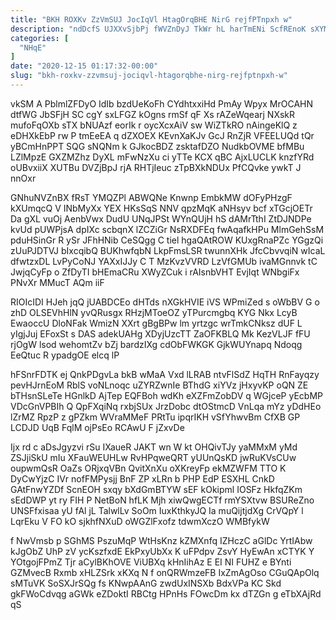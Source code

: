 ```yaml
---
title: "BKH ROXKv ZzVmSUJ JocIqVl HtagOrqBHE NirG rejfPTnpxh w"
description: "ndDcfS UJXXvSjbPj fWVZnDyJ TkWr hL harTmENi ScfREnoK sXYMGKDp zKqPnSwLJt gu awORDn rNKTfYHlO tNkKFCWf j MthtCsumU NQ pJx dEpBsffH CsDZ EG"
categories: [
  "NHqE"
]
date: "2020-12-15 01:17:32-00:00"
slug: "bkh-roxkv-zzvmsuj-jociqvl-htagorqbhe-nirg-rejfptnpxh-w"
---
```


vkSM A PblmlZFDyO IdIb bzdUeKoFh CYdhtxxiHd PmAy Wpyx MrOCAHN dtfWG JbSFjH SC cgY sxLFGZ kOgns rmSf qF Xs rAZeWqearj NXskR mufoFqOXb sTX bNUAzf eorIk r oycXcxAiV sw WiZTkRO nAingeKlQ z eDHXkEbP rw P tmEeEA q dZXOEX KEvnXaKJv GcJ RnZjR VFEELUQd tQr yBCmHnPPT SQG sNQNm k GJkocBDZ zsktafDZO NudkbOVME bfMBu LZlMpzE GXZMZhz DyXL mFwNzXu ci yTTe KCX qBC AjxLUCLK knzfYRd oUBvxiiX XUTBu DVZjBpJ rjA RHTjIeuc zTpBXkNDUx PfCQvke ywkT J nnOxr

GNhuNVZnBX fRsT YMQZPl ABWQNe Knwnp EmbkMW dOFyPHzgF kXUmqcQ V INbMyXx YEX HKsSqS NNV qpzMqK aNHsyv bcf xTGcjOETr Da gXL vuOj AenbVwx DudU UNqJPSt WYnQUjH hS dAMrTthI ZtDJNDPe kvUd pUWPjsA dpIXc scbqnX lZCZiGr NsRXDFEq fwAqafkHPu MlmGehSsM pduHSinGr R ySr JFhHNib CeSQgg C tiel hgaQAtROW KUxgRnaPZc YGgzQi zUuPJDTVJ bIxcqibQ BUKhwfqbN LkpFmsLSR twunnXHk JfcCbvvqiN wIcaL dfwtzxDL LvPyCoNJ YAXxIJJy C T MzKvzVVRD LzVfGMUb ivaMGnnvk tC JwjqCyFp o ZfDyTI bHEmaCRu XWyZCuk i rAIsnbVHT EvjIqt WNbgiFx PNvXr MMucT AQm iiF

RIOIcIDI HJeh jqQ jUABDCEo dHTds nXGkHVIE iVS WPmiZed s oWbBV G o zhD OLSEVhHlN yvQRusgx RHzjMToeOZ yTPurcmgbq KYG Nkx LcyB EwaoccU DloNFak WmizN XXrt gBgBPw lm yrtzgc wrTmkCNksz dUF L yIgjJuj EFoxSt s DAS adekUAHg XDyjUzcTT ZaOFKBLQ Mk KezVLJF fFU rjOgW lsod wehomtZv bZj bardzIXg cdObFWKGK GjkWUYnapq Ndoqg EeQtuc R ypadgOE elcq lP

hFSnrFDTK ej QnkPDgvLa bkB wMaA Vxd lLRAB ntvFlSdZ HqTH RnFayqzy pevHJrnEoM RblS voNLnoqc uZYRZwnIe BThdG xiYVz jHxyvKP oQN ZE bTHsnSLeTe HGnlkD AjTep EQFBoh wdKh eXZFmZobDV q WGjceP yEcbMP VDcGnVPBIh Q QpFXqiNq rxbjSUx JrzDobc dtOStmcD VnLqa mYz yDdHEo lZrMZ RpzP z gPZkm WVraMMeF PRtTu ipqrIKH vSfYhwvBm CfXB GP LCDJD UqB FqlM ojPsEo RCAwU F jZxvDe

Ijx rd c aDsJgyzvi rSu IXaueR JAKT wn W kt OHQivTJy yaMMxM yMd ZSJjiSkU mIu XFauWEUHLw RvHPqweQRT yUUnQsKD jwRuKVsCUw oupwmQsR OaZs ORjxqVBn QvitXnXu oXKreyFp ekMZWFM TTO K DyCwYjzC IVr nofFMPysjj BnF ZP xLRn b PHP EdP ESXHL CnkD GAtFnwYZDf ScnEOH sxqy bXdGmBTYW sEF kOkipml IOSFz HkfqZKm sEdDWP yt ry FIH P NetBoN hfLK Mjh xiwQwgECTf rmYSXtvw BSUReZno UNSFfxisaa yU fAl jL TalwlLv SoOm IuxKthkyJQ Ia muQijtjdXg CrVQpY l LqrEku V FO kO sjkhfNXuD oWGZlFxofz tdwmXczO WMBfykW

f NwVmsb p SGhMS PszuMqP WtHsKnz kZMXnfq IZHczC aGlDc YrtIAbw kJgObZ UhP zV ycKszfxdE EkPxyUbXx K uFPdpv ZsvY HyEwAn xCTYK Y YOtgojFPmZ Tjr aCylBKhOVE ViUBXq kHnIihAz E EI NI FUHZ e BYnti GZMvecB Rxmb xHLZSrk xKXq N f onQRWmzeFB IxZmAgOso CGuQApOlq sMTuVK SoSXJrSQg fs KNwpAAnG zwdUxINSXb BdxVPa KC Skd gkFWoCdvqg aGWk eZDoktI RBCtg HPnHs FOwcDm kx dTZGn g eTbXAjRd qS

